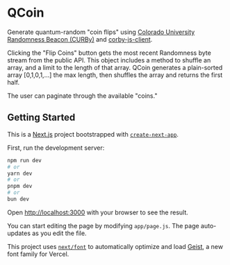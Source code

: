 # QCoin
Generate quantum-random "coin flips" using [Colorado University Randomness Beacon (CURBy)](https://random.colorado.edu/) and [corby-js-client](https://curby.gitbook.io/curby-js-client#buff-beacon-project-curby-client).

Clicking the "Flip Coins" button gets the most recent Randomness byte stream from the public API. This object includes a method to shuffle an array, and a limit to the length of that array. QCoin generates a plain-sorted array [0,1,0,1,...] the max length, then shuffles the array and returns the first half.

The user can paginate through the available "coins."

## Getting Started
This is a [Next.js](https://nextjs.org) project bootstrapped with [`create-next-app`](https://nextjs.org/docs/app/api-reference/cli/create-next-app).

First, run the development server:

```bash
npm run dev
# or
yarn dev
# or
pnpm dev
# or
bun dev
```

Open [http://localhost:3000](http://localhost:3000) with your browser to see the result.

You can start editing the page by modifying `app/page.js`. The page auto-updates as you edit the file.

This project uses [`next/font`](https://nextjs.org/docs/app/building-your-application/optimizing/fonts) to automatically optimize and load [Geist](https://vercel.com/font), a new font family for Vercel.
